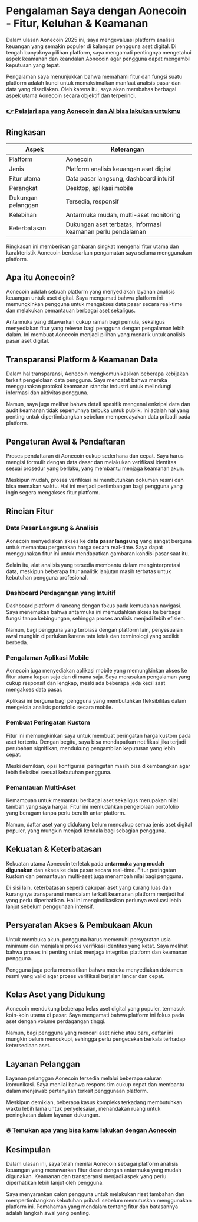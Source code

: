 # Pengalaman Saya dengan Aonecoin - Fitur, Keluhan & Keamanan
 

Dalam ulasan Aonecoin 2025 ini, saya mengevaluasi platform analisis keuangan yang semakin populer di kalangan pengguna aset digital. Di tengah banyaknya pilihan platform, saya mengamati pentingnya mengetahui aspek keamanan dan keandalan Aonecoin agar pengguna dapat mengambil keputusan yang tepat.

Pengalaman saya menunjukkan bahwa memahami fitur dan fungsi suatu platform adalah kunci untuk memaksimalkan manfaat analisis pasar dan data yang disediakan. Oleh karena itu, saya akan membahas berbagai aspek utama Aonecoin secara objektif dan terperinci.

### [👉 Pelajari apa yang Aonecoin dan AI bisa lakukan untukmu](https://tinyurl.com/26e798ob)
## Ringkasan

| Aspek                   | Keterangan                                  |
|-------------------------|---------------------------------------------|
| Platform                | Aonecoin                                   |
| Jenis                   | Platform analisis keuangan aset digital    |
| Fitur utama             | Data pasar langsung, dashboard intuitif    |
| Perangkat               | Desktop, aplikasi mobile                    |
| Dukungan pelanggan      | Tersedia, responsif                         |
| Kelebihan               | Antarmuka mudah, multi-aset monitoring     |
| Keterbatasan            | Dukungan aset terbatas, informasi keamanan perlu pendalaman |

Ringkasan ini memberikan gambaran singkat mengenai fitur utama dan karakteristik Aonecoin berdasarkan pengamatan saya selama menggunakan platform.

## Apa itu Aonecoin?

Aonecoin adalah sebuah platform yang menyediakan layanan analisis keuangan untuk aset digital. Saya mengamati bahwa platform ini memungkinkan pengguna untuk mengakses data pasar secara real-time dan melakukan pemantauan berbagai aset sekaligus.

Antarmuka yang ditawarkan cukup ramah bagi pemula, sekaligus menyediakan fitur yang relevan bagi pengguna dengan pengalaman lebih dalam. Ini membuat Aonecoin menjadi pilihan yang menarik untuk analisis pasar aset digital.

## Transparansi Platform & Keamanan Data

Dalam hal transparansi, Aonecoin mengkomunikasikan beberapa kebijakan terkait pengelolaan data pengguna. Saya mencatat bahwa mereka menggunakan protokol keamanan standar industri untuk melindungi informasi dan aktivitas pengguna.

Namun, saya juga melihat bahwa detail spesifik mengenai enkripsi data dan audit keamanan tidak sepenuhnya terbuka untuk publik. Ini adalah hal yang penting untuk dipertimbangkan sebelum mempercayakan data pribadi pada platform.

## Pengaturan Awal & Pendaftaran

Proses pendaftaran di Aonecoin cukup sederhana dan cepat. Saya harus mengisi formulir dengan data dasar dan melakukan verifikasi identitas sesuai prosedur yang berlaku, yang membantu menjaga keamanan akun.

Meskipun mudah, proses verifikasi ini membutuhkan dokumen resmi dan bisa memakan waktu. Hal ini menjadi pertimbangan bagi pengguna yang ingin segera mengakses fitur platform.

## Rincian Fitur

### Data Pasar Langsung & Analisis

Aonecoin menyediakan akses ke **data pasar langsung** yang sangat berguna untuk memantau pergerakan harga secara real-time. Saya dapat menggunakan fitur ini untuk mendapatkan gambaran kondisi pasar saat itu.

Selain itu, alat analisis yang tersedia membantu dalam menginterpretasi data, meskipun beberapa fitur analitik lanjutan masih terbatas untuk kebutuhan pengguna profesional.

### Dashboard Perdagangan yang Intuitif

Dashboard platform dirancang dengan fokus pada kemudahan navigasi. Saya menemukan bahwa antarmuka ini memudahkan akses ke berbagai fungsi tanpa kebingungan, sehingga proses analisis menjadi lebih efisien.

Namun, bagi pengguna yang terbiasa dengan platform lain, penyesuaian awal mungkin diperlukan karena tata letak dan terminologi yang sedikit berbeda.

### Pengalaman Aplikasi Mobile

Aonecoin juga menyediakan aplikasi mobile yang memungkinkan akses ke fitur utama kapan saja dan di mana saja. Saya merasakan pengalaman yang cukup responsif dan lengkap, meski ada beberapa jeda kecil saat mengakses data pasar.

Aplikasi ini berguna bagi pengguna yang membutuhkan fleksibilitas dalam mengelola analisis portofolio secara mobile.

### Pembuat Peringatan Kustom

Fitur ini memungkinkan saya untuk membuat peringatan harga kustom pada aset tertentu. Dengan begitu, saya bisa mendapatkan notifikasi jika terjadi perubahan signifikan, mendukung pengambilan keputusan yang lebih cepat.

Meski demikian, opsi konfigurasi peringatan masih bisa dikembangkan agar lebih fleksibel sesuai kebutuhan pengguna.

### Pemantauan Multi-Aset

Kemampuan untuk memantau berbagai aset sekaligus merupakan nilai tambah yang saya hargai. Fitur ini memudahkan pengelolaan portofolio yang beragam tanpa perlu beralih antar platform.

Namun, daftar aset yang didukung belum mencakup semua jenis aset digital populer, yang mungkin menjadi kendala bagi sebagian pengguna.

## Kekuatan & Keterbatasan

Kekuatan utama Aonecoin terletak pada **antarmuka yang mudah digunakan** dan akses ke data pasar secara real-time. Fitur peringatan kustom dan pemantauan multi-aset juga menambah nilai bagi pengguna.

Di sisi lain, keterbatasan seperti cakupan aset yang kurang luas dan kurangnya transparansi mendalam terkait keamanan platform menjadi hal yang perlu diperhatikan. Hal ini mengindikasikan perlunya evaluasi lebih lanjut sebelum penggunaan intensif.

## Persyaratan Akses & Pembukaan Akun

Untuk membuka akun, pengguna harus memenuhi persyaratan usia minimum dan menjalani proses verifikasi identitas yang ketat. Saya melihat bahwa proses ini penting untuk menjaga integritas platform dan keamanan pengguna.

Pengguna juga perlu memastikan bahwa mereka menyediakan dokumen resmi yang valid agar proses verifikasi berjalan lancar dan cepat.

## Kelas Aset yang Didukung

Aonecoin mendukung beberapa kelas aset digital yang populer, termasuk koin-koin utama di pasar. Saya mengamati bahwa platform ini fokus pada aset dengan volume perdagangan tinggi.

Namun, bagi pengguna yang mencari aset niche atau baru, daftar ini mungkin belum mencukupi, sehingga perlu pengecekan berkala terhadap ketersediaan aset.

## Layanan Pelanggan

Layanan pelanggan Aonecoin tersedia melalui beberapa saluran komunikasi. Saya menilai bahwa respons tim cukup cepat dan membantu dalam menjawab pertanyaan terkait penggunaan platform.

Meskipun demikian, beberapa kasus kompleks terkadang membutuhkan waktu lebih lama untuk penyelesaian, menandakan ruang untuk peningkatan dalam layanan dukungan.

### [🔥 Temukan apa yang bisa kamu lakukan dengan Aonecoin](https://tinyurl.com/26e798ob)
## Kesimpulan

Dalam ulasan ini, saya telah menilai Aonecoin sebagai platform analisis keuangan yang menawarkan fitur dasar dengan antarmuka yang mudah digunakan. Keamanan dan transparansi menjadi aspek yang perlu diperhatikan lebih lanjut oleh pengguna.

Saya menyarankan calon pengguna untuk melakukan riset tambahan dan mempertimbangkan kebutuhan pribadi sebelum memutuskan menggunakan platform ini. Pemahaman yang mendalam tentang fitur dan batasannya adalah langkah awal yang penting.